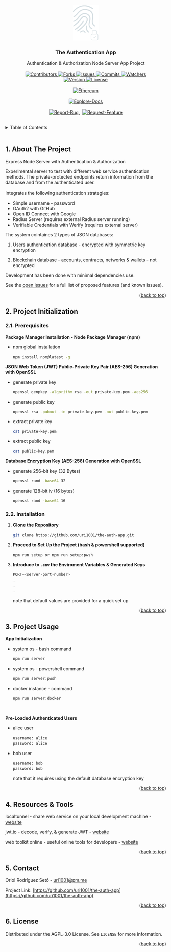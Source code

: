 <a name="readme-top"></a>

<!-- PROJECT LOGO -->
<br />
<div align="center">
  <a href="https://github.com/uri1001/the-auth-app">
    <img src="assets/logo.png" alt="Logo" width="80" height="112">
  </a>

<h3 align="center">The Authentication App</h3>

  <p align="center">
    Authentication & Authorization Node Server App Project
    <br />
    <br />
    <a href="https://github.com/uri1001/the-auth-app/graphs/contributors">
        <img src="https://img.shields.io/github/contributors/uri1001/the-auth-app.svg?colorA=21262d&colorB=161b22&style=flat" alt="Contributors">
    </a>
    <a href="https://github.com/uri1001/the-auth-app/forks">
        <img src="https://img.shields.io/github/forks/uri1001/the-auth-app.svg?colorA=21262d&colorB=161b22&style=flat" alt="Forks">
    </a>
    <a href="https://github.com/uri1001/the-auth-app/issues">
        <img src="https://img.shields.io/github/issues/uri1001/the-auth-app.svg?colorA=21262d&colorB=161b22&style=flat" alt="Issues">
    </a>
    <a href="https://github.com/uri1001/the-auth-app/graphs/commit-activity">
        <img src="https://img.shields.io/github/commit-activity/m/uri1001/the-auth-app.svg?colorA=21262d&colorB=161b22&style=flat" alt="Commits">
    </a>
    <a href="https://github.com/uri1001/the-auth-app/pulse">
        <img src="https://img.shields.io/github/watchers/uri1001/the-auth-app.svg?colorA=21262d&colorB=161b22&style=flat" alt="Watchers">
    </a>
    <br />
    <a href="https://github.com/uri1001/the-auth-app/issues">
        <img src="https://img.shields.io/badge/version-0.1.0-X?colorA=21262d&colorB=161b22&style=flat" alt="Version">
    </a>
    <a href="https://github.com/uri1001/the-auth-app/blob/master/LICENSE">
        <img src="https://img.shields.io/github/license/uri1001/the-auth-app.svg?colorA=21262d&colorB=161b22&style=flat" alt="License">
    </a>
    <br />
    <br />
    <a href="https://github.com/uri1001/the-auth-app/">
        <img src="https://img.shields.io/badge/Ethereum-3C3C3D?style=for-the-badge&logo=Ethereum&logoColor=white" alt="Ethereum">
    </a>
    <br />
    <br />
    <a href="https://github.com/uri1001/the-auth-app">
        <img src="https://img.shields.io/badge/Explore-Docs-X?colorA=21262d&colorB=161b22&style=for-the-badge" alt="Explore-Docs">
    </a>
    <br />
    <br />
    <a href="https://github.com/uri1001/the-auth-app/issues">
        <img src="https://img.shields.io/badge/Report-Bug-X?colorA=21262d&colorB=161b22&style=for-the-badge" alt="Report-Bug">
    </a>
    &nbsp;
    <a href="https://github.com/uri1001/the-auth-app/issues">
        <img src="https://img.shields.io/badge/Request-Feature-X?colorA=21262d&colorB=161b22&style=for-the-badge" alt="Request-Feature">
    </a>
  </p>
</div>

<!-- TABLE OF CONTENTS -->
<br />
<details>
  <summary>Table of Contents</summary>
  <ol>
    <li>
        <a href="#1-about-the-project">About The Project</a>
    </li>
    <li>
        <a href="#2-project-initialization">Project Initialization</a>
        <ol>
            <li><a href="#21-prerequisites">Prerequisites</a></li>
            <li><a href="#22-installation">Installation</a></li>
        </ol>
    </li>
    <li>
        <a href="#3-project-usage">Project Usage</a>
    </li>
    <li>
        <a href="#4-resources-&-tools">Resources & Tools</a>
    </li>
    <li><a href="#5-contact">Contact</a></li>
    <li><a href="#6-license">License</a></li>
  </ol>
</details>
<br />

<!-- ABOUT THE PROJECT -->

## 1. About The Project

Express Node Server with Authentication & Authorization

Experimental server to test with different web service authentication methods. The private-protected endpoints return information from the database and from the authenticated user.
<br/>
<br/>
Integrates the following authentication strategies:
<br/>

-   Simple username - password
-   OAuth2 with GitHub
-   Open ID Connect with Google
-   Radius Server (requires external Radius server running)
-   Verifiable Credentials with Werify (requires external server)
    <br/>

The system cointaines 2 types of JSON databases:

1. Users authentication database - encrypted with symmetric key encryption

2. Blockchain database - accounts, contracts, networks & wallets - not encrypted
   <br/>

Development has been done with minimal dependencies use.

See the [open issues](https://github.com/uri1001/the-auth-app/issues) for a full list of proposed features (and known issues).

<p align="right">(<a href="#readme-top">back to top</a>)</p>

<!-- PROJECT INITIALIZATION -->

## 2. Project Initialization

### 2.1. Prerequisites

<b>Package Manager Installation - Node Package Manager (npm)</b>

-   npm global installation

    ```sh
    npm install npm@latest -g
    ```

<b>JSON Web Token (JWT) Public-Private Key Pair (AES-256) Generation with OpenSSL</b>

-   generate private key

    ```sh
    openssl genpkey -algorithm rsa -out private-key.pem -aes256
    ```

-   generate public key

    ```sh
    openssl rsa -pubout -in private-key.pem -out public-key.pem
    ```

-   extract private key

    ```sh
    cat private-key.pem
    ```

-   extract public key

    ```sh
    cat public-key.pem
    ```

<b>Database Encryption Key (AES-256) Generation with OpenSSL</b>

-   generate 256-bit key (32 Bytes)

    ```sh
    openssl rand -base64 32
    ```

-   generate 128-bit iv (16 bytes)

    ```sh
    openssl rand -base64 16
    ```

### 2.2. Installation

1. <b>Clone the Repository</b>

    ```sh
    git clone https://github.com/uri1001/the-auth-app.git
    ```

2. <b>Proceed to Set Up the Project (bash & powershell supported)</b>

    ```sh
    npm run setup or npm run setup:pwsh
    ```

3. <b>Introduce to `.env` the Enviroment Variables & Generated Keys</b>

    ```js
    PORT=<server-port-number>
    .
    .
    .
    ```

    note that default values are provided for a quick set up

<p align="right">(<a href="#readme-top">back to top</a>)</p>

<!-- PROJECT USAGE -->

## 3. Project Usage

<b>App Initialization</b>

-   system os - bash command

    ```sh
    npm run server
    ```

-   system os - powershell command

    ```sh
    npm run server:pwsh
    ```

-   docker instance - command

    ```sh
    npm run server:docker
    ```

<br />

<b>Pre-Loaded Authenticated Users</b>

-   alice user

    ```sh
    username: alice
    password: alice
    ```

-   bob user

    ```sh
    username: bob
    password: bob
    ```

    note that it requires using the default database encryption key

<p align="right">(<a href="#readme-top">back to top</a>)</p>

<!-- RESOURCES & TOOLS -->

## 4. Resources & Tools

localtunnel - share web service on your local development machine - [website](https://theboroer.github.io/localtunnel-www/)

jwt.io - decode, verify, & generate JWT - [website](https://jwt.io/)

web toolkit online - useful online tools for developers - [website](https://www.webtoolkitonline.com/)

<p align="right">(<a href="#readme-top">back to top</a>)</p>

<!-- CONTACT -->

## 5. Contact

Oriol Rodríguez Setó - uri1001@pm.me

Project Link: [https://github.com/uri1001/the-auth-app](https://github.com/uri1001/the-auth-app)

<p align="right">(<a href="#readme-top">back to top</a>)</p>

<!-- LICENSE -->

## 6. License

Distributed under the AGPL-3.0 License. See `LICENSE` for more information.

<p align="right">(<a href="#readme-top">back to top</a>)</p>

<!-- MARKDOWN LINKS & IMAGES -->
<!-- https://www.markdownguide.org/basic-syntax/#reference-style-links -->

